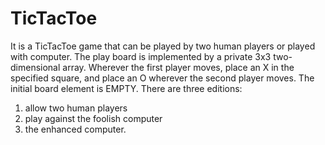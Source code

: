 # TicTacToe
It is a TicTacToe game that can be played by two human players or played with computer. 
The play board is implemented by a private 3x3 two-dimensional array.
Wherever the first player moves, place an X in the specified square, and place an O wherever the second player moves. 
The initial board element is EMPTY. 
There are three editions:
1) allow two human players
2) play against the foolish computer 
3) the enhanced computer. 
